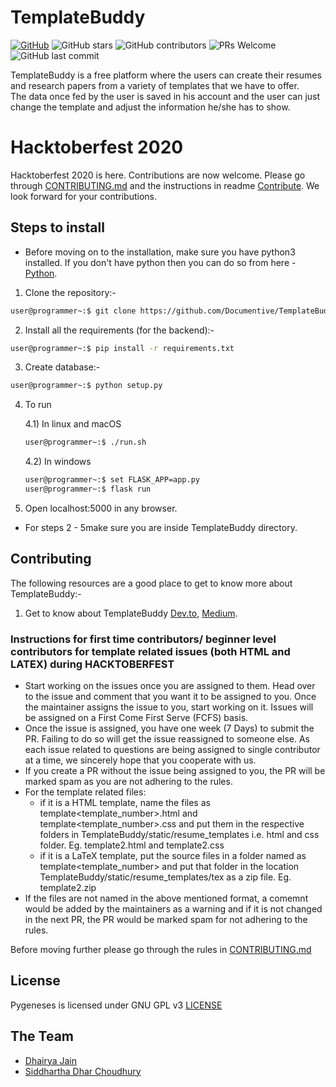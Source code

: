 # TemplateBuddy

[![GitHub](https://img.shields.io/github/license/Documentive/TemplateBuddy)](https://github.com/Documentive/TemplateBuddy/blob/master/LICENSE)  ![GitHub stars](https://img.shields.io/github/stars/Documentive/TemplateBuddy?style=plastic)  ![GitHub contributors](https://img.shields.io/github/contributors/Documentive/TemplateBuddy)  ![PRs Welcome](https://img.shields.io/badge/PRs-welcome-brightgreen.svg)  ![GitHub last commit](https://img.shields.io/github/last-commit/Documentive/TemplateBuddy)

TemplateBuddy is a free platform where the users can create their resumes and research papers from a variety of templates that we have to offer.   
The data once fed by the user is saved in his account and the user can just change the template and adjust the information he/she has to show.

# Hacktoberfest 2020

Hacktoberfest 2020 is here. Contributions are now welcome. Please go through [CONTRIBUTING.md](./CONTRIBUTING.md) and the instructions in readme [Contribute](#contribute). We look forward for your contributions.

## Steps to install

- Before moving on to the installation, make sure you have python3 installed. If you don't have python then you can do so from here - <a href="https://python.org">Python</a>.

1) Clone the repository:-

```bash
user@programmer~:$ git clone https://github.com/Documentive/TemplateBuddy
```

2) Install all the requirements (for the backend):-

```bash
user@programmer~:$ pip install -r requirements.txt
```

3) Create database:- 

```bash
user@programmer~:$ python setup.py 
```

4) To run

	4.1) In linux and macOS

	```bash
	user@programmer~:$ ./run.sh
	```

	4.2) In windows

	```bash
	user@programmer~:$ set FLASK_APP=app.py
	user@programmer~:$ flask run
	```

5) Open localhost:5000 in any browser.

- For steps 2 - 5make sure you are inside TemplateBuddy directory.

## Contributing
<span id="contribute"></span>
The following resources are a good place to get to know more about TemplateBuddy:-

1) Get to know about TemplateBuddy <a href="https://dev.to/documentive/get-to-know-about-templatebuddy-2ooi">Dev.to</a>, <a href="https://medium.com/oss-build/get-to-know-about-templatebuddy-7717aea13bcf">Medium</a>.   

### Instructions for first time contributors/ beginner level contributors for template related issues (both HTML and LATEX) during HACKTOBERFEST

- Start working on the issues once you are assigned to them. Head over to the issue and comment that you want it to be assigned to you. Once the maintainer assigns the issue to you, start working on it. Issues will be assigned on a First Come First Serve (FCFS) basis.
- Once the issue is assigned, you have one week (7 Days) to submit the PR. Failing to do so will get the issue reassigned to someone else. As each issue related to questions are being assigned to single contributor at a time, we sincerely hope that you cooperate with us.
- If you create a PR without the issue being assigned to you, the PR will be marked spam as you are not adhering to the rules.   
- For the template related files:
	- if it is a HTML template, name the files as template<template_number>.html and template<template_number>.css and put them in the respective folders in TemplateBuddy/static/resume_templates i.e. html and css folder. Eg. template2.html and template2.css   
	- if it is a LaTeX template, put the source files in a folder named as template<template_number> and put that folder in the location TemplateBuddy/static/resume_templates/tex as a zip file. Eg. template2.zip
- If the files are not named in the above mentioned format, a comemnt would be added by the maintainers as a warning and if it is not changed in the next PR, the PR would be marked spam for not adhering to the rules.


Before moving further please go through the rules in [CONTRIBUTING.md](./CONTRIBUTING.md)  

## License

Pygeneses is licensed under GNU GPL v3 [LICENSE](./LICENSE)

## The Team

- [Dhairya Jain](https://github.com/dhairyaj)
- [Siddhartha Dhar Choudhury](https://github.com/frankhart2018)
